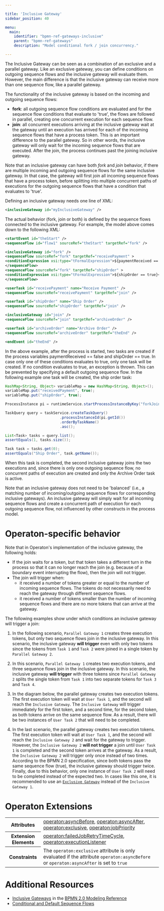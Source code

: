```yaml
---

title: 'Inclusive Gateway'
sidebar_position: 40

menu:
  main:
    identifier: "bpmn-ref-gateways-inclusive"
    parent: "bpmn-ref-gateways"
    description: "Model conditional fork / join concurrency."

---
```



The Inclusive Gateway can be seen as a combination of an exclusive and a parallel gateway. Like an exclusive gateway, you can define conditions on outgoing sequence flows and the inclusive gateway will evaluate them. However, the main difference is that the inclusive gateway can receive more than one sequence flow, like a parallel gateway.

The functionality of the inclusive gateway is based on the incoming and outgoing sequence flows:

*   __fork__: all outgoing sequence flow conditions are evaluated and for the sequence flow conditions that evaluate to 'true', the flows are followed in parallel, creating one concurrent execution for each sequence flow.
*   __join__: all concurrent executions arriving at the inclusive gateway wait at the gateway until an execution has arrived for each of the incoming sequence flows that have a process token. This is an important difference to the parallel gateway. So in other words, the inclusive gateway will only wait for the incoming sequence flows that are executed. After the join, the process continues past the joining inclusive gateway.

Note that an inclusive gateway can have both _fork_ and _join_ behavior, if there are multiple incoming and outgoing sequence flows for the same inclusive gateway. In that case, the gateway will first join all incoming sequence flows that have a process token, before splitting into multiple concurrent paths of executions for the outgoing sequence flows that have a condition that evaluates to 'true'.

<div data-bpmn-diagram="../bpmn/inclusive-gateway"></div>

Defining an inclusive gateway needs one line of XML:

```xml
<inclusiveGateway id="myInclusiveGateway" />
```

The actual behavior (fork, join or both) is defined by the sequence flows connected to the inclusive gateway. For example, the model above comes down to the following XML:

```xml
<startEvent id="theStart" />
<sequenceFlow id="flow1" sourceRef="theStart" targetRef="fork" />

<inclusiveGateway id="fork" />
<sequenceFlow sourceRef="fork" targetRef="receivePayment" >
<conditionExpression xsi:type="tFormalExpression">${paymentReceived == false}</conditionExpression>
</sequenceFlow>
<sequenceFlow sourceRef="fork" targetRef="shipOrder" >
<conditionExpression xsi:type="tFormalExpression">${shipOrder == true}</conditionExpression>
</sequenceFlow>

<userTask id="receivePayment" name="Receive Payment" />
<sequenceFlow sourceRef="receivePayment" targetRef="join" />

<userTask id="shipOrder" name="Ship Order" />
<sequenceFlow sourceRef="shipOrder" targetRef="join" />

<inclusiveGateway id="join" />
<sequenceFlow sourceRef="join" targetRef="archiveOrder" />

<userTask id="archiveOrder" name="Archive Order" />
<sequenceFlow sourceRef="archiveOrder" targetRef="theEnd" />

<endEvent id="theEnd" />
```

In the above example, after the process is started, two tasks are created if the process variables paymentReceived == false and shipOrder == true. In case only one of these conditions evaluates to true, only one task will be created. If no condition evaluates to true, an exception is thrown. This can be prevented by specifying a default outgoing sequence flow. In the following example one task will be created, the ship order task:

```java
HashMap<String, Object> variableMap = new HashMap<String, Object>();
variableMap.put("receivedPayment", true);
variableMap.put("shipOrder", true);

ProcessInstance pi = runtimeService.startProcessInstanceByKey("forkJoin");

TaskQuery query = taskService.createTaskQuery()
                         .processInstanceId(pi.getId())
                         .orderByTaskName()
                         .asc();

List<Task> tasks = query.list();
assertEquals(1, tasks.size());

Task task = tasks.get(0);
assertEquals("Ship Order", task.getName());
```

When this task is completed, the second inclusive gateway joins the two executions and, since there is only one outgoing sequence flow, no concurrent paths of execution are created and only the Archive Order task is active.

Note that an inclusive gateway does not need to be 'balanced' (i.e., a matching number of incoming/outgoing sequence flows for corresponding inclusive gateways). An inclusive gateway will simply wait for all incoming sequence flows and create a concurrent path of execution for each outgoing sequence flow, not influenced by other constructs in the process model.


# Operaton-specific behavior

Note that in Operaton's implementation of the inclusive gateway, the following holds:

* If the join waits for a token, but that token takes a different turn in the process
  so that it can no longer reach the join (e.g. because of a boundary event interrupting
  the flow), then the join will not trigger.
* The join will trigger when:
  * it received a number of tokens greater or equal to the number of incoming sequence
    flows. The tokens do not necessarily need to reach the gateway through different
    sequence flows.
  * it received a number of tokens smaller than the number of incoming sequence flows
    and there are no more tokens that can arrive at the gateway.

The following examples show under which conditions an inclusive gateway will trigger a join:

1. In the following scenario, `Parallel Gateway 1` creates three execution tokens, but
   only two sequence flows join in the inclusive gateway. In this scenario, the inclusive
   gateway **will trigger** even with only two tokens since the tokens from `Task 1` and `Task 2`
   were joined in a single token by `Parallel Gateway 2`.
   <div data-bpmn-diagram="../bpmn/inclusive_gateway_scenario_1"></div>

1. In this scenario, `Parallel Gateway 1` creates two execution tokens, and
   three sequence flows join in the inclusive gateway. In this scenario, the inclusive
   gateway **will trigger** with three tokens since `Parallel Gateway 2` splits the single
   token from `Task 1` into two separate tokens for `Task 3` and `Task 4`.
   <div data-bpmn-diagram="../bpmn/inclusive_gateway_scenario_2"></div>

1. In the diagram below, the parallel gateway creates two execution tokens. The first
   execution token will wait at `User Task 1`, and the second will reach the
   `Inclusive Gateway`. The `Inclusive Gateway` will trigger immediately for the first token,
   and a second time, for the second token, as both tokens arrive on the same sequence flow.
   As a result, there will be two instances of `User Task 2` that will need to be completed.
   <div data-bpmn-diagram="../bpmn/inclusive_gateway_scenario_3"></div>

1. In the last scenario, the parallel gateway creates two execution tokens. The first
   execution token will wait at `User Task 1`, and the second will reach the
   `Inclusive Gateway 2` and wait for the gateway to trigger. However, the
   `Inclusive Gateway 2` **will not trigger** a join until `User Task 1` is completed and
   the second token arrives at the gateway. As a result, the `Inclusive Gateway 2` will trigger
   only once instead of two times. According to the BPMN 2.0 specification, since both tokens pass
   the same sequence flow (true), the inclusive gateway should trigger twice. Finally, due to this
   behavior, only one instance of `User Task 2` will need to be completed instead of the expected two.
   In cases like this one, it is recommended to use an [`Exclusive Gateway`](../gateways/exclusive-gateway.md)
   instead of the `Inclusive Gateway 1`.
   <div data-bpmn-diagram="../bpmn/inclusive_gateway_scenario_4"></div>

# Operaton Extensions

<table class="table table-striped">
  <tr>
    <th>Attributes</th>
    <td>
      <a href="../reference/bpmn20/custom-extensions/extension-attributes.md#asyncbefore">operaton:asyncBefore</a>,
      <a href="../reference/bpmn20/custom-extensions/extension-attributes.md#asyncafter">operaton:asyncAfter</a>,
      <a href="../reference/bpmn20/custom-extensions/extension-attributes.md#exclusive">operaton:exclusive</a>,
      <a href="../reference/bpmn20/custom-extensions/extension-attributes.md#jobpriority">operaton:jobPriority</a>
    </td>
  </tr>
  <tr>
    <th>Extension Elements</th>
    <td>
      <a href="../reference/bpmn20/custom-extensions/extension-elements.md#failedjobretrytimecycle">operaton:failedJobRetryTimeCycle</a>,
      <a href="../reference/bpmn20/custom-extensions/extension-elements.md#executionlistener">operaton:executionListener</a>
    </td>
  </tr>
  <tr>
    <th>Constraints</th>
    <td>
      The <code>operaton:exclusive</code> attribute is only evaluated if the attribute
      <code>operaton:asyncBefore</code> or <code>operaton:asyncAfter</code> is set to <code>true</code>
    </td>
  </tr>
</table>


# Additional Resources

*   [Inclusive Gateways](http://operaton.org/bpmn/reference.html#gateways-data-based-inclusive-gateways) in the [BPMN 2.0 Modeling Reference](http://operaton.org/bpmn/reference.html)
*   [Conditional and Default Sequence Flows](../gateways/sequence-flow.md)
